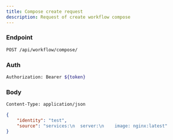 ```yaml
---
title: Compose create request
description: Request of create workflow compose
---
```


### Endpoint

```bash
POST /api/workflow/compose/
```

### Auth

```bash
Authorization: Bearer ${token}
```

### Body

```bash
Content-Type: application/json
```

```json
{
    "identity": "test",
    "source": "services:\n  server:\n    image: nginx:latest"
}
```

